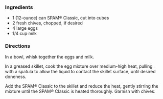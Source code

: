 ### Ingredients

- 1 (12-ounce) can SPAM® Classic, cut into cubes
- 2 fresh chives, chopped, if desired
- 4 large eggs
- 1/4 cup milk

### Directions

In a bowl, whisk together the eggs and milk.

In a greased skillet, cook the egg mixture over medium-high heat, pulling with a spatula to allow the liquid to contact the skillet surface, until desired doneness.

Add the SPAM® Classic to the skillet and reduce the heat, gently stirring the mixture until the SPAM® Classic is heated thoroughly. Garnish with chives.




<!---
hypoalgesia/hypoalgesia is a ✨ special ✨ repository because its `README.md` (this file) appears on your GitHub profile.
You can click the Preview link to take a look at your changes.
--->
